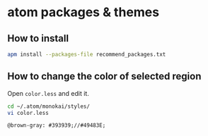 # atom packages & themes

## How to install

```bash
apm install --packages-file recommend_packages.txt
```

## How to change the color of selected region

Open `color.less` and edit it.

```bash
cd ~/.atom/monokai/styles/
vi color.less
```

```less
@brown-gray: #393939;//#49483E;
```
